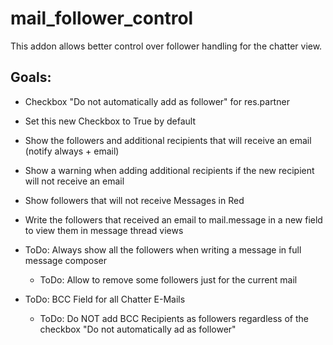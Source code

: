 # mail_follower_control

This addon allows better control over follower handling for the chatter view.

## Goals:

- Checkbox "Do not automatically add as follower" for res.partner
- Set this new Checkbox to True by default
- Show the followers and additional recipients that will receive an email (notify always + email)
- Show a warning when adding additional recipients if the new recipient will not receive an email
- Show followers that will not receive Messages in Red
- Write the followers that received an email to mail.message in a new field to view them in message thread views

- ToDo: Always show all the followers when writing a message in full message composer
    - ToDo: Allow to remove some followers just for the current mail
- ToDo: BCC Field for all Chatter E-Mails
    - ToDo: Do NOT add BCC Recipients as followers regardless of the checkbox "Do not automatically ad as follower"



